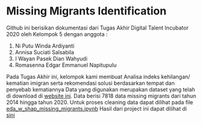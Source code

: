 # Missing Migrants Identification

Github ini berisikan dokumentasi dari Tugas Akhir Digital Talent Incubator 2020 oleh Kelompok 5 dengan anggota :
1.	Ni Putu Winda Ardiyanti
2.	Annisa Suciati Salsabila
3.	I Wayan Pasek Dian Wahyudi
4.	Romasenna Edgar Emmanuel Napitupulu

Pada Tugas Akhir ini, kelompok kami membuat Analisa indeks kehilangan/ kematian imigran serta rekomendasi solusi berdasarkan tempat dan penyebab kematiannya
Data yang digunakan merupakan dataset yang telah di download di [website ini](missingmigrants.iom.int ). Data berisi 7818 data missing migrants dari tahun 2014 hingga tahun 2020. Untuk proses cleaning data dapat dilihat pada file [eda_w_shap_missing_migrants.ipynb](https://github.com/annisasuciati/TA-DTI/blob/main/eda_w_shap_missing_migrants.ipynb)
Hasil dari project ini dapat dilihat di [sini](https://justedgar.shinyapps.io/CapstoneDV/)
